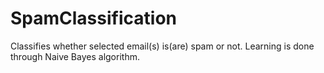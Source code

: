 # SpamClassification
Classifies whether selected email(s) is(are) spam or not. Learning is done through Naive Bayes algorithm.
